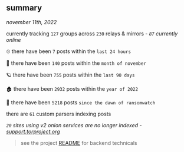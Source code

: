 
## summary
_november 11th, 2022_

currently tracking `127` groups across `230` relays & mirrors - _`87` currently online_

⏲ there have been `7` posts within the `last 24 hours`

🦈 there have been `140` posts within the `month of november`

🪐 there have been `755` posts within the `last 90 days`

🏚 there have been `2932` posts within the `year of 2022`

🦕 there have been `5218` posts `since the dawn of ransomwatch`

there are `61` custom parsers indexing posts

_`20` sites using v2 onion services are no longer indexed - [support.torproject.org](https://support.torproject.org/onionservices/v2-deprecation/)_

> see the project [README](https://github.com/joshhighet/ransomwatch#ransomwatch--) for backend technicals
